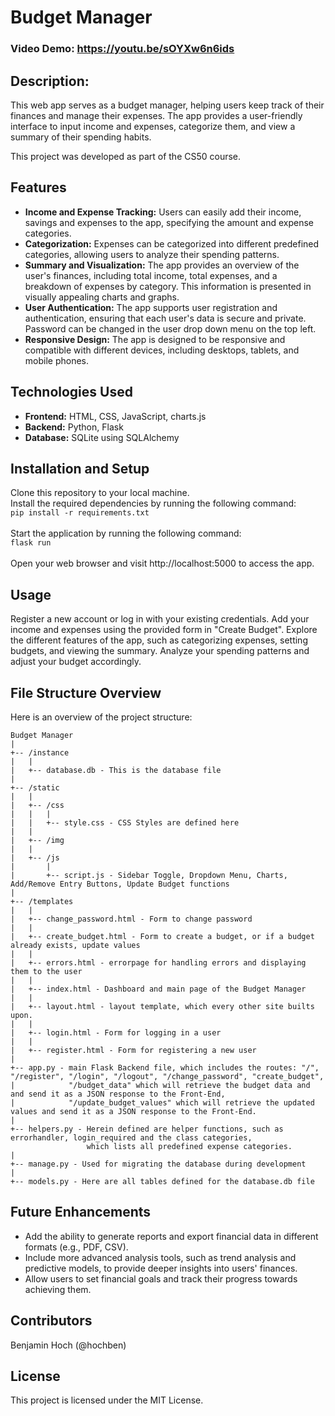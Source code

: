 # Budget Manager
### Video Demo:  https://youtu.be/sOYXw6n6ids
## Description:
This web app serves as a budget manager, helping users keep track of their finances and manage their expenses. The app provides a user-friendly interface to input income and expenses, categorize them, and view a summary of their spending habits.
<p>This project was developed as part of the CS50 course.</p>

## Features
- **Income and Expense Tracking:**
Users can easily add their income, savings and expenses to the app, specifying the amount and expense categories.
- **Categorization:** Expenses can be categorized into different predefined categories, allowing users to analyze their spending patterns.
- **Summary and Visualization:** The app provides an overview of the user's finances, including total income, total expenses, and a breakdown of expenses by category. This information is presented in visually appealing charts and graphs.
- **User Authentication:** The app supports user registration and authentication, ensuring that each user's data is secure and private.
Password can be changed in the user drop down menu on the top left.
- **Responsive Design:** The app is designed to be responsive and compatible with different devices, including desktops, tablets, and mobile phones.

## Technologies Used
- **Frontend:** HTML, CSS, JavaScript, charts.js
- **Backend:** Python, Flask
- **Database:** SQLite using SQLAlchemy

## Installation and Setup
Clone this repository to your local machine.<br>
Install the required dependencies by running the following command:<br>
`pip install -r requirements.txt`<br><br>
Start the application by running the following command:<br>
`flask run`<br><br>
Open your web browser and visit http://localhost:5000 to access the app.

## Usage
Register a new account or log in with your existing credentials.
Add your income and expenses using the provided form in "Create Budget".
Explore the different features of the app, such as categorizing expenses, setting budgets, and viewing the summary.
Analyze your spending patterns and adjust your budget accordingly.

## File Structure Overview
Here is an overview of the project structure:<br>
```
Budget Manager
|
+-- /instance
|   |
|   +-- database.db - This is the database file
|
+-- /static
|   |
|   +-- /css
|   |   |
|   |   +-- style.css - CSS Styles are defined here
|   |
|   +-- /img
|   |
|   +-- /js
|       |
|       +-- script.js - Sidebar Toggle, Dropdown Menu, Charts, Add/Remove Entry Buttons, Update Budget functions
|
+-- /templates
|   |
|   +-- change_password.html - Form to change password
|   |
|   +-- create_budget.html - Form to create a budget, or if a budget already exists, update values
|   |
|   +-- errors.html - errorpage for handling errors and displaying them to the user
|   |
|   +-- index.html - Dashboard and main page of the Budget Manager
|   |
|   +-- layout.html - layout template, which every other site builts upon.
|   |
|   +-- login.html - Form for logging in a user
|   |
|   +-- register.html - Form for registering a new user
|
+-- app.py - main Flask Backend file, which includes the routes: "/", "/register", "/login", "/logout", "/change_password", "create_budget",
|            "/budget_data" which will retrieve the budget data and and send it as a JSON response to the Front-End,
|            "/update_budget_values" which will retrieve the updated values and send it as a JSON response to the Front-End.
|
+-- helpers.py - Herein defined are helper functions, such as errorhandler, login_required and the class categories,
                 which lists all predefined expense categories.
|
+-- manage.py - Used for migrating the database during development
|
+-- models.py - Here are all tables defined for the database.db file
```

## Future Enhancements
- Add the ability to generate reports and export financial data in different formats (e.g., PDF, CSV).
- Include more advanced analysis tools, such as trend analysis and predictive models, to provide deeper insights into users' finances.
- Allow users to set financial goals and track their progress towards achieving them.

## Contributors
Benjamin Hoch (@hochben)

## License
This project is licensed under the MIT License.
